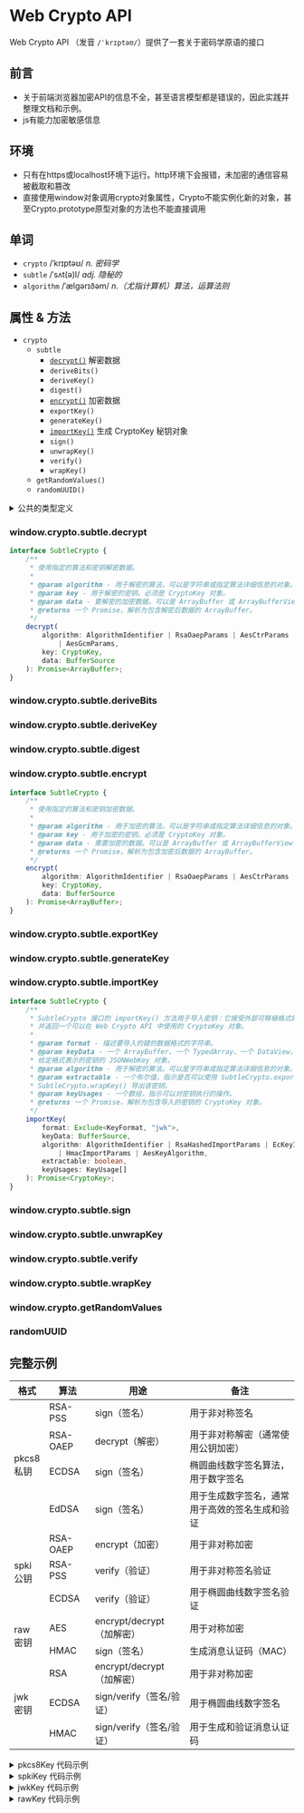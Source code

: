 # Web Crypto API

Web Crypto API （发音 `/ˈkrɪptəʊ/`）提供了一套关于密码学原语的接口

## 前言

- 关于前端浏览器加密API的信息不全，甚至语言模型都是错误的，因此实践并整理文档和示例。
- js有能力加密敏感信息

## 环境

- 只有在https或localhost环境下运行。http环境下会报错，未加密的通信容易被截取和篡改
- 直接使用window对象调用crypto对象属性，Crypto不能实例化新的对象，甚至Crypto.prototype原型对象的方法也不能直接调用

## 单词

- `crypto` /ˈkrɪptəʊ/ *n. 密码学*
- `subtle` /ˈsʌt(ə)l/ *adj. 隐秘的*
- `algorithm` /ˈælɡərɪðəm/ *n.（尤指计算机）算法，运算法则*

## 属性 & 方法

- `crypto`
    - `subtle`
        - [`decrypt()`](#windowcryptosubtledecrypt) 解密数据
        - `deriveBits()`
        - `deriveKey()`
        - `digest()`
        - [`encrypt()`](#windowcryptosubtleencrypt) 加密数据
        - `exportKey()`
        - `generateKey()`
        - [`importKey()`](#windowcryptosubtleimportKey) 生成 CryptoKey 秘钥对象
        - `sign()`
        - `unwrapKey()`
        - `verify()`
        - `wrapKey()`
    - `getRandomValues()`
    - `randomUUID()`

<details>
<summary>公共的类型定义</summary>

```ts
type AlgorithmIdentifier = Algorithm | string

// RSA-OAEP
interface RsaOaepParams extends Algorithm {
    label?: BufferSource
}

// AES-CTR
interface AesCtrParams extends Algorithm {
    counter: BufferSource,
    length: number
}

// ES-CBC
interface AesCbcParams extends Algorithm {
    iv: BufferSource
}

// AES-GCM
interface AesGcmParams extends Algorithm {
    additionalData?: BufferSource,
    iv: BufferSource,
    tagLength?: number
}

// 秘钥对象
interface CryptoKey {
    readonly algorithm: KeyAlgorithm,
    readonly extractable: boolean,
    readonly type: KeyType,
    readonly usages: KeyUsage[]
}

type BufferSource = ArrayBufferView | ArrayBuffer
type Exclude<T, U> = T extends U ? never : T
type KeyFormat = "jwk" | "pkcs8" | "raw" | "spki"
type KeyUsage = "decrypt" | "deriveBits" | "deriveKey" | "encrypt"
    | "sign" | "unwrapKey" | "verify" | "wrapKey"
```

</details>

### window.crypto.subtle.decrypt

```ts
interface SubtleCrypto {
    /**
     * 使用指定的算法和密钥解密数据。
     *
     * @param algorithm - 用于解密的算法。可以是字符串或指定算法详细信息的对象。
     * @param key - 用于解密的密钥。必须是 CryptoKey 对象。
     * @param data - 要解密的加密数据。可以是 ArrayBuffer 或 ArrayBufferView（例如 Uint8Array）。
     * @returns 一个 Promise，解析为包含解密后数据的 ArrayBuffer。
     */
    decrypt(
        algorithm: AlgorithmIdentifier | RsaOaepParams | AesCtrParams | AesCbcParams
            | AesGcmParams,
        key: CryptoKey,
        data: BufferSource
    ): Promise<ArrayBuffer>;
}
```

### window.crypto.subtle.deriveBits

### window.crypto.subtle.deriveKey

### window.crypto.subtle.digest

### window.crypto.subtle.encrypt

```ts
interface SubtleCrypto {
    /**
     * 使用指定的算法和密钥加密数据。
     *
     * @param algorithm - 用于加密的算法。可以是字符串或指定算法详细信息的对象。
     * @param key - 用于加密的密钥。必须是 CryptoKey 对象。
     * @param data - 需要加密的数据。可以是 ArrayBuffer 或 ArrayBufferView（例如 Uint8Array）。
     * @returns 一个 Promise，解析为包含加密后数据的 ArrayBuffer。
     */
    encrypt(
        algorithm: AlgorithmIdentifier | RsaOaepParams | AesCtrParams | AesCbcParams | AesGcmParams,
        key: CryptoKey,
        data: BufferSource
    ): Promise<ArrayBuffer>;
}
```

### window.crypto.subtle.exportKey

### window.crypto.subtle.generateKey

### window.crypto.subtle.importKey

```ts
interface SubtleCrypto {
    /**
     * SubtleCrypto 接口的 importKey() 方法用于导入密钥：它接受外部可移植格式的密钥作为输入，
     * 并返回一个可以在 Web Crypto API 中使用的 CryptoKey 对象。
     *
     * @param format - 描述要导入的键的数据格式的字符串。
     * @param keyData - 一个 ArrayBuffer、一个 TypedArray、一个 DataView，或一个包含以
     * 给定格式表示的密钥的 JSONWebKey 对象。
     * @param algorithm - 用于解密的算法。可以是字符串或指定算法详细信息的对象。
     * @param extractable - 一个布尔值，指示是否可以使用 SubtleCrypto.exportKey() 或
     * SubtleCrypto.wrapKey() 导出该密钥。
     * @param keyUsages - 一个数组，指示可以对密钥执行的操作。
     * @returns 一个 Promise，解析为包含导入的密钥的 CryptoKey 对象。
     */
    importKey(
        format: Exclude<KeyFormat, "jwk">,
        keyData: BufferSource,
        algorithm: AlgorithmIdentifier | RsaHashedImportParams | EcKeyImportParams
            | HmacImportParams | AesKeyAlgorithm,
        extractable: boolean,
        keyUsages: KeyUsage[]
    ): Promise<CryptoKey>;
}
```

### window.crypto.subtle.sign

### window.crypto.subtle.unwrapKey

### window.crypto.subtle.verify

### window.crypto.subtle.wrapKey

### window.crypto.getRandomValues

### randomUUID

## 完整示例

<table>
    <thead>
        <tr><th>格式</th><th>算法</th><th>用途</th><th>备注</th></tr>
    </thead>
    <tbody>
        <tr><td rowspan="4">pkcs8<br>私钥</td><td>RSA-PSS</td><td>sign（签名）</td><td>用于非对称签名</td></tr>
        <tr><td>RSA-OAEP</td><td>decrypt（解密）</td><td>用于非对称解密（通常使用公钥加密）</td></tr>
        <tr><td>ECDSA</td><td>sign（签名）</td><td>椭圆曲线数字签名算法，用于数字签名</td></tr>
        <tr><td>EdDSA</td><td>sign（签名）</td><td>用于生成数字签名，通常用于高效的签名生成和验证</td></tr>
        <tr><td rowspan="3">spki<br>公钥</td><td>RSA-OAEP</td><td>encrypt（加密）</td><td>用于非对称加密</td></tr>
        <tr><td>RSA-PSS</td><td>verify（验证）</td><td>用于非对称签名验证</td></tr>
        <tr><td>ECDSA</td><td>verify（验证）</td><td>用于椭圆曲线数字签名验证</td></tr>
        <tr><td rowspan="2">raw<br>密钥</td><td>AES</td><td>encrypt/decrypt（加解密）</td><td>用于对称加密</td></tr>
        <tr><td>HMAC</td><td>sign（签名）</td><td>生成消息认证码（MAC）</td></tr>
        <tr><td rowspan="3">jwk<br>密钥</td><td>RSA</td><td>encrypt/decrypt（加解密）</td><td>用于非对称加密</td></tr>
        <tr><td>ECDSA</td><td>sign/verify（签名/验证）</td><td>用于椭圆曲线数字签名</td></tr>
        <tr><td>HMAC</td><td>sign/verify（签名/验证）</td><td>用于生成和验证消息认证码</td></tr>
    </tbody>
</table>

<details>
<summary>pkcs8Key 代码示例</summary>

```js
// 将字符串转换为ArrayBuffer
function str2ab(str) {
    const buf = new ArrayBuffer(str.length);
    const bufView = new Uint8Array(buf);
    for (let i = 0, strLen = str.length; i < strLen; i++) {
        bufView[i] = str.charCodeAt(i);
    }
    return buf;
}

function importPrivateKey(pem) {
    //获取页眉和页脚之间的PEM字符串
    const pemHeader = "-----BEGIN PRIVATE KEY-----";
    const pemFooter = "-----END PRIVATE KEY-----";
    const pemContents = pem.substring(pemHeader.length, pem.length - pemFooter.length);
    // base64解码字符串以获得二进制数据
    const binaryDerString = window.atob(pemContents);
    //将二进制字符串转换为ArrayBuffer
    const binaryDer = str2ab(binaryDerString);

    return window.crypto.subtle.importKey(
        "pkcs8",
        binaryDer,
        {
            name: "RSA-PSS",
            //对于需要长期安全的系统，可以考虑使用4096位密钥
            modulusLength: 2048,
            publicExponent: new Uint8Array([1, 0, 1]),
            hash: "SHA-256",
        },
        true,
        ["sign"]
    );
}

const pkcs8PrivateKey = `-----BEGIN PRIVATE KEY-----
MIIEvQIBADANBgkqhkiG9w0BAQEFAASCBKcwggSjAgEAAoIBAQDD0tPV/du2vftjvXj1t
/gXTK39sNBVrOAEb/jKzXae+Xa0H+3LhZaQIQNMfACiBSgIfZUvEGb+7TqXWQpoLoFR/R
7MvGWcSk98JyrVtveD8ZmZYyItSY7m2hcasqAFiKyOouV5vzyRe87/lEyzzBpF3bQQ4ID
aQu+K9Hj5fKuU6rrOeOhsdnJc+VdDQLScHxvMoLZ9Vtt+oK9J4/tOLwr4CG8khDlBURcB
Y6gPcLo3dPU09SW+6ctX2cX4mkXx6O/0mmdTmacr/vu50KdRMleFeZYOWPAEhhMfywybT
uzBiPVIZVP8WFCSKNMbfi1S9A9PdBqnebwwHhX3/hsEBt2BAgMBAAECggEABEI1P6nf6Z
s7mJlyBDv+Pfl5rjL2cOqLy6TovvZVblMkCPpJyFuNIPDK2tK2i897ZaXfhPDBIKmllM2
Hq6jZQKB110OAnTPDg0JxzMiIHPs32S1d/KilHjGff4Hjd4NXp1l1Dp8BUPOllorR2TYm
2x6dcCGFw9lhTr8O03Qp4hjn84VjGIWADYCk83mgS4nRsnHkdiqYnWx1AjKlY51yEK6Rc
rDMi0Th2RXrrINoC35sVv+APt2rkoMGi52RwTEseA1KZGFrxjq61ReJif6p2VXEcvHeX6
CWLx014LGk43z6Q28P6HgeEVEfIjyqCUea5Du/mYb/QsRSCosXLxBqwQKBgQD1+fdC9Zi
MrVI+km7Nx2CKBn8rJrDmUh5SbXn2MYJdrUd8bYNnZkCgKMgxVXsvJrbmVOrby2txOiqu
dZkk5mD3E5O/QZWPWQLgRu8ueYNpobAX9NRgNfZ7rZD+81vh5MfZiXfuZOuzv29iZhU0o
qyZ9y75eHkLdrerNkwYOe5aUQKBgQDLzapDi1NxkBgsj9iiO4KUa7jvD4JjRqFy4Zhj/j
bQvlvM0F/uFp7sxVcHGx4r11C+6iCbhX4u+Zuu0HGjT4d+hNXmgGyxR8fIUVxOlOtDkVJ
a5sOBZK73/9/MBeKusdmJPRhalZQfMUJRWIoEVDMhfg3tW/rBj5RYAtP2dTVUMQKBgDs8
yr52dRmT+BWXoFWwaWB0NhYHSFz/c8v4D4Ip5DJ5M5kUqquxJWksySGQa40sbqnD05fBQ
ovPLU48hfgr/zghn9hUjBcsoZOvoZR4sRw0UztBvA+7jzOz1hKAOyWIulR6Vca0yUrNlJ
6G5R56+sRNkiOETupi2dLCzcqb0PoxAoGAZyNHvTLvIZN4iGSrjz5qkM4LIwBIThFadxb
v1fq6pt0O/BGf2o+cEdq0diYlGK64cEVwBwSBnSg4vzlBqRIAUejLjwEDAJyA4EE8Y5A9
l04dzV7nJb5cRak6CrgXxay/mBJRFtaHxVlaZGxYPGSYE6UFS0+3EOmmevvDZQBf4qECg
YEA0ZF6Vavz28+8wLO6SP3w8NmpHk7K9tGEvUfQ30SgDx4G7qPIgfPrbB4OP/E0qCfsII
mi3sCPpjvUMQdVVZyPOIMuB+rV3ZOxkrzxEUOrpOpR48FZbL7RN90yRQsAsrp9e4iv8Qw
B3VxLe7X0TDqqnRyqrc/osGzuS2ZcHOKmCU8=
-----END PRIVATE KEY-----`;
const cryptoKey = await importPrivateKey(pkcs8PrivateKey)

console.log('cryptoKey:', cryptoKey);
```

</details>

<details>
<summary>spkiKey 代码示例</summary>

```js
// 将字符串转换为ArrayBuffer
function str2ab(str) {
    const buf = new ArrayBuffer(str.length);
    const bufView = new Uint8Array(buf);
    for (let i = 0, strLen = str.length; i < strLen; i++) {
        bufView[i] = str.charCodeAt(i);
    }
    return buf;
}

function importPublicKey(pem) {
    //获取页眉和页脚之间的PEM字符串
    const pemHeader = "-----BEGIN PUBLIC KEY-----";
    const pemFooter = "-----END PUBLIC KEY-----";
    const pemContents = pem.substring(pemHeader.length, pem.length - pemFooter.length);
    // base64解码字符串以获得二进制数据
    const binaryDerString = window.atob(pemContents);
    // 将二进制字符串转换为ArrayBuffer
    const binaryDer = str2ab(binaryDerString);

    return window.crypto.subtle.importKey(
        "spki",
        binaryDer,
        {
            name: "RSA-OAEP",
            hash: "SHA-256"
        },
        true,
        ["encrypt"]
    );
}

const pemEncodedKey = `-----BEGIN PUBLIC KEY-----
MIIBIjANBgkqhkiG9w0BAQEFAAOCAQ8AMIIBCgKCAQEAy3Xo3U13dc+xojwQYWoJLCbOQ5fOVY8LlnqcJm1W1
BFtxIhOAJWohiHuIRMctv7dzx47TLlmARSKvTRjd0dF92jx/xY20Lz+DXp8YL5yUWAFgA3XkO3LSJgEOex10N
B8jfkmgSb7QIudTVvbbUDfd5fwIBmCtaCwWx7NyeWWDb7A9cFxj7EjRdrDaK3ux/ToMLHFXVLqSL341TkCf4Z
Qoz96RFPUGPPLOfvN0x66CM1PQCkdhzjE6U5XGE964ZkkYUPPsy6Dcie4obhW4vDjgUmLzv0z7UD010RLIneU
gDE2FqBfY/C+uWigNPBPkkQ+Bv/UigS6dHqTCVeD5wgyBQIDAQAB
-----END PUBLIC KEY-----`;
const cryptoKey = await importPublicKey(pemEncodedKey);

console.log('cryptoKey:', cryptoKey);
```

</details>

<details>
<summary>jwkKey 代码示例</summary>

```js
const jwkKey = {
    kty: "oct",  // 密钥类型
    k: "GawgguFyGrWKavO8P4KORI0yA0D1w1M2S8Yg2h0d3z8", // 密钥材料（Base64Url 编码）
    alg: "A256GCM", // 算法
    ext: true // 是否可导出
};

const cryptoKey = await window.crypto.subtle.importKey(
    "jwk", // 密钥格式
    jwkKey, // 原始密钥字节
    {name: "AES-GCM", length: 256}, // 算法参数
    true, // 是否可导出
    ["encrypt", "decrypt"] // 允许的用途
);

console.log('cryptoKey:', cryptoKey);
```

</details>

<details>
<summary>rawKey 代码示例</summary>

```js
const rawKey = new Uint8Array([1, 2, 3, 4, 5, 6, 7, 8, 9, 10, 11, 12, 13, 14, 15, 16]);

const cryptoKey = await window.crypto.subtle.importKey(
    "raw", // 密钥格式
    rawKey, // 原始密钥字节
    {name: "AES-GCM", length: 128}, // 算法参数
    true, // 是否可导出
    ["encrypt", "decrypt"] // 允许的用途
);

console.log('cryptoKey:', cryptoKey);
```

</details>

